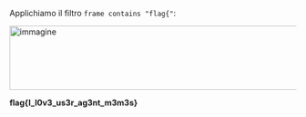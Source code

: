 Applichiamo il filtro `frame contains "flag{"`:

<img width="574" height="113" alt="immagine" src="https://github.com/user-attachments/assets/985b7323-8328-46fc-9139-54e88e25bd82" />

**flag{I_l0v3_us3r_ag3nt_m3m3s}**
